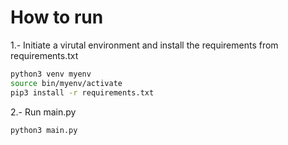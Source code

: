 # How to run

1.- Initiate a virutal environment and install the requirements from requirements.txt

```sh
python3 venv myenv
source bin/myenv/activate
pip3 install -r requirements.txt
```

2.- Run main.py

```sh
python3 main.py
```
